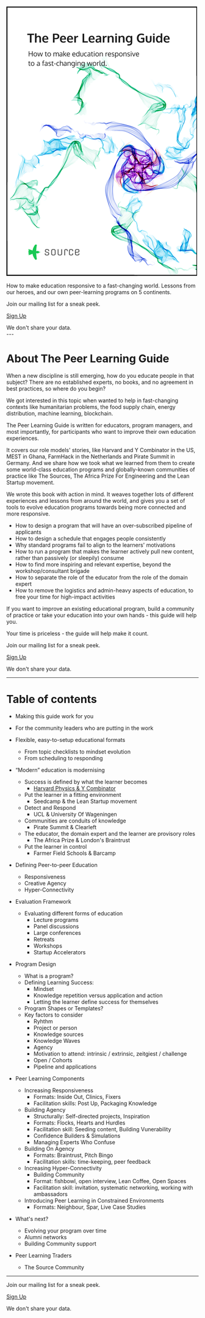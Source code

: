 <div class="cover">
  <a href="http://sendy.source.institute/subscription?f=iVTKAVDr7ah0oAQw8v8qOzCSdTEgCHxk84XgPNfwU0GqBmD3qYraY6azokrrzn9iml4qp15wodg0qDyNkLeo892w"><img src="public/img/peerlearningguidecover.png"></a>
</div>

How to make education responsive to a fast-changing world. Lessons from our heroes, and our own peer-learning programs on 5 continents.

<div class="cta">
<p>Join our mailing list for a sneak peek.</p>
<p><a href="http://sendy.source.institute/subscription?f=iVTKAVDr7ah0oAQw8v8qOzCSdTEgCHxk84XgPNfwU0GqBmD3qYraY6azokrrzn9iml4qp15wodg0qDyNkLeo892w"> Sign Up</a></p>
<div class="sub">We don't share your data.</div> 
</div>

<div style="clear: right;"></div>
---


<div style="clear: left;"></div>

<div class="share"></div>

# About The Peer Learning Guide

When a new discipline is still emerging, how do you educate people in that subject?  There are no established experts, no books,  and no agreement in best practices, so where do you begin?

We got interested in this topic when wanted to help in fast-changing contexts like humanitarian problems, the food supply chain, energy distribution, machine learning, blockchain.

The Peer Learning Guide is written for educators, program managers, and most importantly, for participants who want to improve their own education experiences.

It covers our role models' stories, like Harvard and Y Combinator in the US, MEST in Ghana, FarmHack in the Netherlands and Pirate Summit in Germany. And we share how we took what we learned from them to create some world-class education programs and globally-known communities of practice like The Sources, The Africa Prize For Engineering and the Lean Startup movement.

We wrote this book with action in mind.  It weaves together lots of different experiences and lessons from around the world, and gives you a set of tools to evolve education programs towards being more connected and more responsive.  

* How to design a program that will have an over-subscribed pipeline of applicants
* How to design a schedule that engages people consistently
* Why standard programs fail to align to the learners' motivations
* How to run a program that makes the learner actively pull new content, rather than passively (or sleepily) consume
* How to find more inspiring and relevant expertise, beyond the workshop/consultant brigade
* How to separate the role of the educator from the role of the domain expert
* How to remove the logistics and admin-heavy aspects of education, to free your time for high-impact activities

If you want to improve an existing educational program, build a community of practice or take your education into your own hands - this guide will help you.

Your time is priceless - the guide will help make it count.

<div class="cta">
<p>Join our mailing list for a sneak peek.</p>
<p><a href="http://sendy.source.institute/subscription?f=iVTKAVDr7ah0oAQw8v8qOzCSdTEgCHxk84XgPNfwU0GqBmD3qYraY6azokrrzn9iml4qp15wodg0qDyNkLeo892w"> Sign Up</a></p>
<div class="sub">We don't share your data.</div> 
</div>


---

# Table of contents

* Making this guide work for you
* For the community leaders who are putting in the work

* Flexible, easy-to-setup educational formats
	* From topic checklists to mindset evolution
	* From scheduling to responding

* “Modern” education is modernising
  * Success is defined by what the learner becomes
    * [Harvard Physics & Y Combinator](http://community.source.institute/t/excerpt-harvard-physics-and-y-combinator-on-defining-learning-success/2690)
  * Put the learner in a fitting environment
    * Seedcamp & the Lean Startup movement
  * Detect and Respond
    * UCL & University Of Wageningen
  * Communities are conduits of knowledge
    * Pirate Summit & Clearleft 
  * The educator, the domain expert and the learner are provisory roles
    * The Africa Prize & London's Braintrust
  * Put the learner in control
    * Farmer Field Schools & Barcamp

* Defining Peer-to-peer Education
  * Responsiveness
  * Creative Agency
  * Hyper-Connectivity

* Evaluation Framework
  * Evaluating different forms of education
    * Lecture programs
    * Panel discussions
    * Large conferences
    * Retreats
    * Workshops
    * Startup Accelerators

* Program Design
  * What is a program?
  * Defining Learning Success:
    * Mindset
    * Knowledge repetition versus application and action
    * Letting the learner define success for themselves
  * Program Shapes or Templates?
  * Key factors to consider
    * Ryhthm
    * Project or person
    * Knowledge sources
    * Knowledge Waves 
    * Agency 
    * Motivation to attend: intrinsic / extrinsic, zeitgiest / challenge
    * Open / Cohorts
    * Pipeline and applications

* Peer Learning Components
  * Increasing Responsiveness
    * Formats: Inside Out, Clinics, Fixers
    * Facilitation skills: Post Up, Packaging Knowledge
  * Building Agency
    * Structurally: Self-directed projects,  Inspiration
    * Formats: Flocks, Hearts and Hurdles
    * Facilitation skill: Seeding content, Building Vunerability
    * Confidence Builders & Simulations
    * Managing Experts Who Confuse
  * Building On Agency
    * Formats: Braintrust, Pitch Bingo
    * Facilitation skills: time-keeping, peer feedback
  * Increasing Hyper-Connectivity
    * Building Community
    * Format: fishbowl, open interview, Lean Coffee, Open Spaces
    * Facilitation skill: invitation, systematic networking, working with ambassadors
  * Introducing Peer Learning in Constrained Environments
    * Formats: Neighbour, Spar, Live Case Studies

* What's next?
    * Evolving your program over time
    * Alumni networks
    * Building Community support

* Peer Learning Traders
  * The Source Community

---
<div class="cta">
<p>Join our mailing list for a sneak peek.</p>
<p><a href="http://sendy.source.institute/subscription?f=iVTKAVDr7ah0oAQw8v8qOzCSdTEgCHxk84XgPNfwU0GqBmD3qYraY6azokrrzn9iml4qp15wodg0qDyNkLeo892w"> Sign Up</a></p>
<div class="sub">We don't share your data.</div> 
</div>


